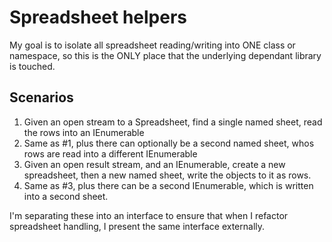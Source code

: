 ﻿# Spreadsheet helpers
My goal is to isolate all spreadsheet reading/writing into ONE class
or namespace, so this is the ONLY place that the underlying
dependant library is touched.

## Scenarios

1. Given an open stream to a Spreadsheet, find a single named sheet, read the rows into an IEnumerable<T>
2. Same as #1, plus there can optionally be a second named sheet, whos rows are read into a different IEnumerable<T>
3. Given an open result stream, and an IEnumerable<T>, create a new spreadsheet, then a new named sheet, write the objects to it as rows.
4. Same as #3, plus there can be a second IEnumerable<T>, which is written into a second sheet.

I'm separating these into an interface to ensure that when I refactor
spreadsheet handling, I present the same interface externally.